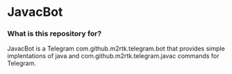 # JavacBot #

### What is this repository for? ###

JavacBot is a Telegram com.github.m2rtk.telegram.bot that provides simple implentations of java and com.github.m2rtk.telegram.javac commands for Telegram.